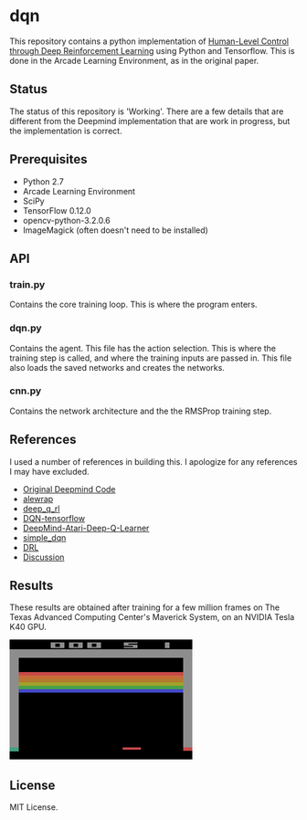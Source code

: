 # dqn
This repository contains a python implementation of [Human-Level Control through Deep Reinforcement Learning](http://home.uchicago.edu/~arij/journalclub/papers/2015_Mnih_et_al.pdf) using Python and Tensorflow. This is done in the Arcade Learning Environment, as in the original paper.

## Status
The status of this repository is 'Working'. There are a few details that are different from the Deepmind implementation that are work in progress, but the implementation is correct.

## Prerequisites

- Python 2.7
- Arcade Learning Environment
- SciPy
- TensorFlow 0.12.0
- opencv-python-3.2.0.6
- ImageMagick (often doesn't need to be installed)

## API
### train.py
Contains the core training loop. This is where the program enters.
### dqn.py
Contains the agent. This file has the action selection. This is where the training step is called, and where the training inputs are passed in. This file also loads the saved networks and creates the networks.
### cnn.py
Contains the network architecture and the the RMSProp training step.

## References
I used a number of references in building this. I apologize for any references I may have excluded.
- [Original Deepmind Code](https://sites.google.com/a/deepmind.com/dqn/)
- [alewrap](https://github.com/deepmind/alewrap)
- [deep_q_rl](https://github.com/spragunr/deep_q_rl)
- [DQN-tensorflow](https://github.com/devsisters/DQN-tensorflow)
- [DeepMind-Atari-Deep-Q-Learner](https://github.com/kuz/DeepMind-Atari-Deep-Q-Learner)
- [simple_dqn](https://github.com/tambetm/simple_dqn)
- [DRL](https://github.com/cgel/DRL) 
- [Discussion](https://github.com/dennybritz/reinforcement-learning/issues/30)

## Results
These results are obtained after training for a few million frames on The Texas Advanced Computing Center's Maverick System, on an NVIDIA Tesla K40 GPU.

![breakout](gifs/breakout.gif)

## License

MIT License.
